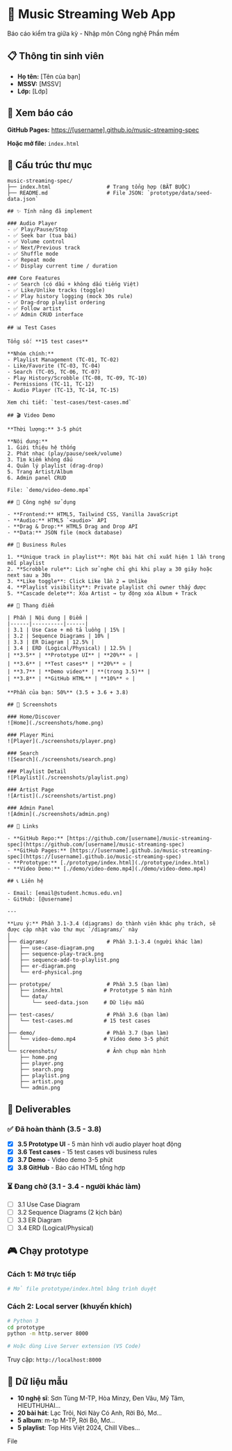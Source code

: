 # 🎵 Music Streaming Web App

Báo cáo kiểm tra giữa kỳ - Nhập môn Công nghệ Phần mềm

## 📋 Thông tin sinh viên
- **Họ tên:** [Tên của bạn]
- **MSSV:** [MSSV]
- **Lớp:** [Lớp]

## 🚀 Xem báo cáo

**GitHub Pages:** [https://[username].github.io/music-streaming-spec](https://[username].github.io/music-streaming-spec)

**Hoặc mở file:** `index.html`

## 📁 Cấu trúc thư mục

```
music-streaming-spec/
├── index.html                  # Trang tổng hợp (BẮT BUỘC)
├── README.md                   # File JSON: `prototype/data/seed-data.json`

## ✨ Tính năng đã implement

### Audio Player
- ✅ Play/Pause/Stop
- ✅ Seek bar (tua bài)
- ✅ Volume control
- ✅ Next/Previous track
- ✅ Shuffle mode
- ✅ Repeat mode
- ✅ Display current time / duration

### Core Features
- ✅ Search (có dấu + không dấu tiếng Việt)
- ✅ Like/Unlike tracks (toggle)
- ✅ Play history logging (mock 30s rule)
- ✅ Drag-drop playlist ordering
- ✅ Follow artist
- ✅ Admin CRUD interface

## 📊 Test Cases

Tổng số: **15 test cases**

**Nhóm chính:**
- Playlist Management (TC-01, TC-02)
- Like/Favorite (TC-03, TC-04)
- Search (TC-05, TC-06, TC-07)
- Play History/Scrobble (TC-08, TC-09, TC-10)
- Permissions (TC-11, TC-12)
- Audio Player (TC-13, TC-14, TC-15)

Xem chi tiết: `test-cases/test-cases.md`

## 🎬 Video Demo

**Thời lượng:** 3-5 phút

**Nội dung:**
1. Giới thiệu hệ thống
2. Phát nhạc (play/pause/seek/volume)
3. Tìm kiếm không dấu
4. Quản lý playlist (drag-drop)
5. Trang Artist/Album
6. Admin panel CRUD

File: `demo/video-demo.mp4`

## 🔧 Công nghệ sử dụng

- **Frontend:** HTML5, Tailwind CSS, Vanilla JavaScript
- **Audio:** HTML5 `<audio>` API
- **Drag & Drop:** HTML5 Drag and Drop API
- **Data:** JSON file (mock database)

## 📝 Business Rules

1. **Unique track in playlist**: Một bài hát chỉ xuất hiện 1 lần trong mỗi playlist
2. **Scrobble rule**: Lịch sử nghe chỉ ghi khi play ≥ 30 giây hoặc next sau ≥ 30s
3. **Like toggle**: Click Like lần 2 = Unlike
4. **Playlist visibility**: Private playlist chỉ owner thấy được
5. **Cascade delete**: Xóa Artist → tự động xóa Album + Track

## 🎯 Thang điểm

| Phần | Nội dung | Điểm |
|------|----------|------|
| 3.1 | Use Case + mô tả luồng | 15% |
| 3.2 | Sequence Diagrams | 10% |
| 3.3 | ER Diagram | 12.5% |
| 3.4 | ERD (Logical/Physical) | 12.5% |
| **3.5** | **Prototype UI** | **20%** ⭐ |
| **3.6** | **Test cases** | **20%** ⭐ |
| **3.7** | **Demo video** | **(trong 3.5)** |
| **3.8** | **GitHub HTML** | **10%** ⭐ |

**Phần của bạn: 50%** (3.5 + 3.6 + 3.8)

## 📸 Screenshots

### Home/Discover
![Home](./screenshots/home.png)

### Player Mini
![Player](./screenshots/player.png)

### Search
![Search](./screenshots/search.png)

### Playlist Detail
![Playlist](./screenshots/playlist.png)

### Artist Page
![Artist](./screenshots/artist.png)

### Admin Panel
![Admin](./screenshots/admin.png)

## 🔗 Links

- **GitHub Repo:** [https://github.com/[username]/music-streaming-spec](https://github.com/[username]/music-streaming-spec)
- **GitHub Pages:** [https://[username].github.io/music-streaming-spec](https://[username].github.io/music-streaming-spec)
- **Prototype:** [./prototype/index.html](./prototype/index.html)
- **Video Demo:** [./demo/video-demo.mp4](./demo/video-demo.mp4)

## 📞 Liên hệ

- Email: [email@student.hcmus.edu.vn]
- GitHub: [@username]

---

**Lưu ý:** Phần 3.1-3.4 (diagrams) do thành viên khác phụ trách, sẽ được cập nhật vào thư mục `/diagrams/` này
│
├── diagrams/                   # Phần 3.1-3.4 (người khác làm)
│   ├── use-case-diagram.png
│   ├── sequence-play-track.png
│   ├── sequence-add-to-playlist.png
│   ├── er-diagram.png
│   └── erd-physical.png
│
├── prototype/                  # Phần 3.5 (bạn làm)
│   ├── index.html             # Prototype 5 màn hình
│   └── data/
│       └── seed-data.json     # Dữ liệu mẫu
│
├── test-cases/                 # Phần 3.6 (bạn làm)
│   └── test-cases.md          # 15 test cases
│
├── demo/                       # Phần 3.7 (bạn làm)
│   └── video-demo.mp4         # Video demo 3-5 phút
│
└── screenshots/                # Ảnh chụp màn hình
    ├── home.png
    ├── player.png
    ├── search.png
    ├── playlist.png
    ├── artist.png
    └── admin.png
```

## 🎯 Deliverables

### ✅ Đã hoàn thành (3.5 - 3.8)

- [x] **3.5 Prototype UI** - 5 màn hình với audio player hoạt động
- [x] **3.6 Test cases** - 15 test cases với business rules
- [x] **3.7 Demo** - Video demo 3-5 phút
- [x] **3.8 GitHub** - Báo cáo HTML tổng hợp

### ⏳ Đang chờ (3.1 - 3.4 - người khác làm)

- [ ] 3.1 Use Case Diagram
- [ ] 3.2 Sequence Diagrams (2 kịch bản)
- [ ] 3.3 ER Diagram
- [ ] 3.4 ERD (Logical/Physical)

## 🎮 Chạy prototype

### Cách 1: Mở trực tiếp
```bash
# Mở file prototype/index.html bằng trình duyệt
```

### Cách 2: Local server (khuyến khích)
```bash
# Python 3
cd prototype
python -m http.server 8000

# Hoặc dùng Live Server extension (VS Code)
```

Truy cập: `http://localhost:8000`

## 🎵 Dữ liệu mẫu

- **10 nghệ sĩ**: Sơn Tùng M-TP, Hòa Minzy, Đen Vâu, Mỹ Tâm, HIEUTHUHAI...
- **20 bài hát**: Lạc Trôi, Nơi Này Có Anh, Rời Bỏ, Mơ...
- **5 album**: m-tp M-TP, Rời Bỏ, Mơ...
- **5 playlist**: Top Hits Việt 2024, Chill Vibes...

File